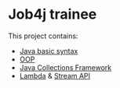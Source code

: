 # Job4j trainee

This project contains:

- [Java basic syntax](https://github.com/s-manannikov/job4j_elementary/tree/master/src/main/java/ru/job4j)
- [OOP](https://github.com/s-manannikov/job4j_tracker/tree/master/src/main/java/ru/job4j/oop)
- [Java Collections Framework](https://github.com/s-manannikov/job4j_tracker/tree/master/src/main/java/ru/job4j/collection)
- [Lambda](https://github.com/s-manannikov/job4j_tracker/tree/master/src/main/java/ru/job4j/lambda) & [Stream API](https://github.com/s-manannikov/job4j_tracker/tree/master/src/main/java/ru/job4j/stream)
